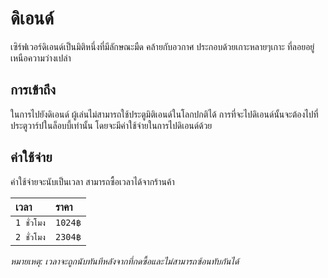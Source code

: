 # ดิเอนด์

เซิร์ฟเวอร์ดิเอนด์เป็นมิติหนึ่งที่มีลักษณะมืด คล้ายกับอวกาศ ประกอบด้วยเกาะหลายๆเกาะ ที่ลอยอยู่เหนือความว่างเปล่า

## การเข้าถึง 

ในการไปยังดิเอนด์ ผู้เล่นไม่สามารถใช้ประตูมิติเอนด์ในโลกปกติได้ การที่จะไปดิเอนด์นั้นจะต้องไปที่ประตูวาร์ปในล็อบบี้เท่านั้น โดยจะมีค่าใช้จ่ายในการไปดิเอนด์ด้วย

## ค่าใช้จ่าย 
ค่าใช้จ่ายจะนับเป็นเวลา สามารถซื้อเวลาได้จากร้านค้า 

| เวลา | ราคา |
| :-- | :-- |
| `1 ชั่วโมง` | `1024฿` |
| `2 ชั่วโมง` | `2304฿` |

*หมายเหตุ: เวลาจะถูกนับทันทีหลังจากที่กดซื้อและไม่สามารถซ้อนทับกันได้*
